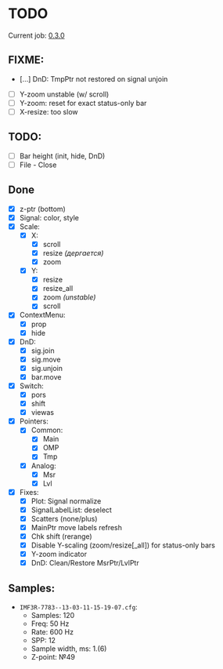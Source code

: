 # TODO

Current job: [0.3.0](https://github.com/tieugene/iosc.py/milestone/12)

## FIXME:

- […] DnD: TmpPtr not restored on signal unjoin
- [ ] Y-zoom unstable (w/ scroll)
- [ ] Y-zoom: reset for exact status-only bar
- [ ] X-resize: too slow

## TODO:
- [ ] Bar height (init, hide, DnD)
- [ ] File - Close

## Done
- [x] z-ptr (bottom)
- [x] Signal: color, style
- [x] Scale:
  + [x] X:
    * [x] scroll
    * [x] resize *(дергается)*
    * [x] zoom
  + [x] Y:
    * [x] resize
    * [x] resize_all
    * [x] zoom *(unstable)*
    * [x] scroll
- [x] ContextMenu:
  + [x] prop
  + [x] hide
- [x] DnD:
  + [x] sig.join
  + [x] sig.move
  + [x] sig.unjoin
  + [x] bar.move
- [x] Switch:
  + [x] pors
  + [x] shift
  + [x] viewas
- [x] Pointers:
  + [x] Common:
    + [x] Main
    + [x] OMP
    + [x] Tmp
  + [x] Analog:
    * [x] Msr
    * [x] Lvl
- [x] Fixes:
  + [x] Plot: Signal normalize
  + [x] SignalLabelList: deselect
  + [x] Scatters (none/plus)
  + [x] MainPtr move labels refresh
  + [x] Chk shift (rerange)
  + [x] Disable Y-scaling (zoom/resize[_all]) for status-only bars
  + [x] Y-zoom indicator
  + [x] DnD: Clean/Restore MsrPtr/LvlPtr

## Samples:

- `IMF3R-7783--13-03-11-15-19-07.cfg`:
  + Samples: 120
  + Freq: 50 Hz
  + Rate: 600 Hz
  + SPP: 12
  + Sample width, ms: 1.(6)
  + Z-point: &numero;49
